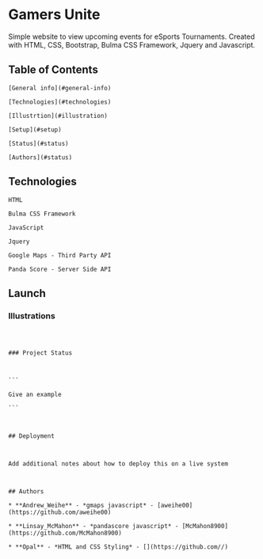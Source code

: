 # Gamers Unite

Simple website to view upcoming events for eSports Tournaments. Created with HTML, CSS, Bootstrap, Bulma CSS Framework, Jquery and Javascript.


## Table of Contents

    [General info](#general-info)

    [Technologies](#technologies)

    [Illustrtion](#illustration)

    [Setup](#setup)

    [Status](#status)

    [Authors](#status)

 

## Technologies

    HTML

    Bulma CSS Framework

    JavaScript

    Jquery

    Google Maps - Third Party API

    Panda Score - Server Side API

 

## Launch

 

### Illustrations

 

~~~~~ include screen shot here~~~~~~~

 

### Project Status

 

```

Give an example

```

 

## Deployment

 

Add additional notes about how to deploy this on a live system

 

## Authors

* **Andrew_Weihe** - *gmaps javascript* - [aweihe00](https://github.com/aweihe00)

* **Linsay_McMahon** - *pandascore javascript* - [McMahon8900](https://github.com/McMahon8900)

* **Opal** - *HTML and CSS Styling* - [](https://github.com//)
